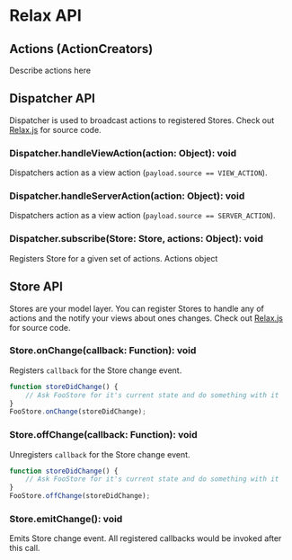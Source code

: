 Relax API
=========

## Actions (ActionCreators)

Describe actions here

## Dispatcher API

Dispatcher is used to broadcast actions to registered Stores.
Check out [Relax.js](https://github.com/gyzerok/relax.js/blob/master/src/Relax.js) for source code.

### Dispatcher.handleViewAction(action: Object): void
Dispatchers action as a view action (```payload.source == VIEW_ACTION```).

### Dispatcher.handleServerAction(action: Object): void
Dispatchers action as a view action (```payload.source == SERVER_ACTION```).

### Dispatcher.subscribe(Store: Store, actions: Object): void
Registers Store for a given set of actions. Actions object 

## Store API

Stores are your model layer. You can register Stores to handle any of actions and the notify your views about ones changes.
Check out [Relax.js](https://github.com/gyzerok/relax.js/blob/master/src/Relax.js) for source code.

### Store.onChange(callback: Function): void
Registers ```callback``` for the Store change event.
```javascript
function storeDidChange() {
    // Ask FooStore for it's current state and do something with it
}
FooStore.onChange(storeDidChange);
```

### Store.offChange(callback: Function): void
Unregisters ```callback``` for the Store change event.
```javascript
function storeDidChange() {
    // Ask FooStore for it's current state and do something with it
}
FooStore.offChange(storeDidChange);
```

### Store.emitChange(): void
Emits Store change event. All registered callbacks would be invoked after this call.
